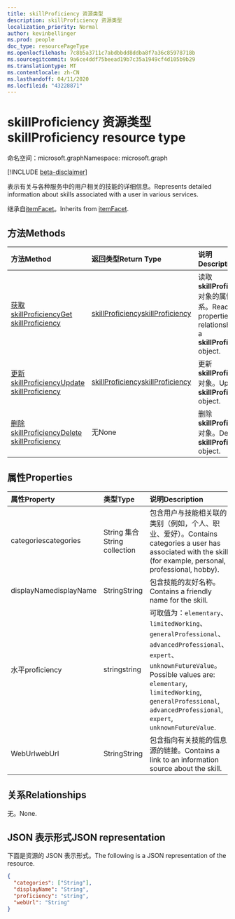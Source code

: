 ```yaml
---
title: skillProficiency 资源类型
description: skillProficiency 资源类型
localization_priority: Normal
author: kevinbellinger
ms.prod: people
doc_type: resourcePageType
ms.openlocfilehash: 7c8b5a3711c7abdbbdd8ddba8f7a36c85978718b
ms.sourcegitcommit: 9a6ce4ddf75beead19b7c35a1949cf4d105b9b29
ms.translationtype: MT
ms.contentlocale: zh-CN
ms.lasthandoff: 04/11/2020
ms.locfileid: "43228871"
---
```

# <a name="skillproficiency-resource-type"></a><span data-ttu-id="b95bc-103">skillProficiency 资源类型</span><span class="sxs-lookup"><span data-stu-id="b95bc-103">skillProficiency resource type</span></span>

<span data-ttu-id="b95bc-104">命名空间：microsoft.graph</span><span class="sxs-lookup"><span data-stu-id="b95bc-104">Namespace: microsoft.graph</span></span>

[!INCLUDE [beta-disclaimer](../../includes/beta-disclaimer.md)]

<span data-ttu-id="b95bc-105">表示有关与各种服务中的用户相关的技能的详细信息。</span><span class="sxs-lookup"><span data-stu-id="b95bc-105">Represents detailed information about skills associated with a user in various services.</span></span>

<span data-ttu-id="b95bc-106">继承自[itemFacet](itemfacet.md)。</span><span class="sxs-lookup"><span data-stu-id="b95bc-106">Inherits from [itemFacet](itemfacet.md).</span></span>

## <a name="methods"></a><span data-ttu-id="b95bc-107">方法</span><span class="sxs-lookup"><span data-stu-id="b95bc-107">Methods</span></span>
 
| <span data-ttu-id="b95bc-108">方法</span><span class="sxs-lookup"><span data-stu-id="b95bc-108">Method</span></span>                                                         | <span data-ttu-id="b95bc-109">返回类型</span><span class="sxs-lookup"><span data-stu-id="b95bc-109">Return Type</span></span>                             | <span data-ttu-id="b95bc-110">说明</span><span class="sxs-lookup"><span data-stu-id="b95bc-110">Description</span></span>                                                             |
|:---------------------------------------------------------------|:----------------------------------------|:------------------------------------------------------------------------|
| [<span data-ttu-id="b95bc-111">获取 skillProficiency</span><span class="sxs-lookup"><span data-stu-id="b95bc-111">Get skillProficiency</span></span>](../api/skillproficiency-get.md)         | [<span data-ttu-id="b95bc-112">skillProficiency</span><span class="sxs-lookup"><span data-stu-id="b95bc-112">skillProficiency</span></span>](skillproficiency.md) | <span data-ttu-id="b95bc-113">读取**skillProficiency**对象的属性和关系。</span><span class="sxs-lookup"><span data-stu-id="b95bc-113">Read the properties and relationships of a **skillProficiency** object.</span></span> |
| [<span data-ttu-id="b95bc-114">更新 skillProficiency</span><span class="sxs-lookup"><span data-stu-id="b95bc-114">Update skillProficiency</span></span>](../api/skillproficiency-update.md)   | [<span data-ttu-id="b95bc-115">skillProficiency</span><span class="sxs-lookup"><span data-stu-id="b95bc-115">skillProficiency</span></span>](skillproficiency.md) | <span data-ttu-id="b95bc-116">更新**skillProficiency**对象。</span><span class="sxs-lookup"><span data-stu-id="b95bc-116">Update a **skillProficiency** object.</span></span>                                   |
| [<span data-ttu-id="b95bc-117">删除 skillProficiency</span><span class="sxs-lookup"><span data-stu-id="b95bc-117">Delete skillProficiency</span></span>](../api/skillproficiency-delete.md)   | <span data-ttu-id="b95bc-118">无</span><span class="sxs-lookup"><span data-stu-id="b95bc-118">None</span></span>                                    | <span data-ttu-id="b95bc-119">删除**skillProficiency**对象。</span><span class="sxs-lookup"><span data-stu-id="b95bc-119">Delete a **skillProficiency** object.</span></span>                                   |

## <a name="properties"></a><span data-ttu-id="b95bc-120">属性</span><span class="sxs-lookup"><span data-stu-id="b95bc-120">Properties</span></span>

| <span data-ttu-id="b95bc-121">属性</span><span class="sxs-lookup"><span data-stu-id="b95bc-121">Property</span></span>     | <span data-ttu-id="b95bc-122">类型</span><span class="sxs-lookup"><span data-stu-id="b95bc-122">Type</span></span>             | <span data-ttu-id="b95bc-123">说明</span><span class="sxs-lookup"><span data-stu-id="b95bc-123">Description</span></span>                                                                                                                        |
|:-------------|:-----------------|:-----------------------------------------------------------------------------------------------------------------------------------|
|<span data-ttu-id="b95bc-124">categories</span><span class="sxs-lookup"><span data-stu-id="b95bc-124">categories</span></span>    |<span data-ttu-id="b95bc-125">String 集合</span><span class="sxs-lookup"><span data-stu-id="b95bc-125">String collection</span></span> | <span data-ttu-id="b95bc-126">包含用户与技能相关联的类别（例如，个人、职业、爱好）。</span><span class="sxs-lookup"><span data-stu-id="b95bc-126">Contains categories a user has associated with the skill (for example, personal, professional, hobby).</span></span>                             |
|<span data-ttu-id="b95bc-127">displayName</span><span class="sxs-lookup"><span data-stu-id="b95bc-127">displayName</span></span>   |<span data-ttu-id="b95bc-128">String</span><span class="sxs-lookup"><span data-stu-id="b95bc-128">String</span></span>            | <span data-ttu-id="b95bc-129">包含技能的友好名称。</span><span class="sxs-lookup"><span data-stu-id="b95bc-129">Contains a friendly name for the skill.</span></span>                                                                                            |
|<span data-ttu-id="b95bc-130">水平</span><span class="sxs-lookup"><span data-stu-id="b95bc-130">proficiency</span></span>   |<span data-ttu-id="b95bc-131">string</span><span class="sxs-lookup"><span data-stu-id="b95bc-131">string</span></span>            | <span data-ttu-id="b95bc-132">可取值为：`elementary`、`limitedWorking`、`generalProfessional`、`advancedProfessional`、`expert`、`unknownFutureValue`。</span><span class="sxs-lookup"><span data-stu-id="b95bc-132">Possible values are: `elementary`, `limitedWorking`, `generalProfessional`, `advancedProfessional`, `expert`, `unknownFutureValue`.</span></span>|
|<span data-ttu-id="b95bc-133">WebUrl</span><span class="sxs-lookup"><span data-stu-id="b95bc-133">webUrl</span></span>        |<span data-ttu-id="b95bc-134">String</span><span class="sxs-lookup"><span data-stu-id="b95bc-134">String</span></span>            | <span data-ttu-id="b95bc-135">包含指向有关技能的信息源的链接。</span><span class="sxs-lookup"><span data-stu-id="b95bc-135">Contains a link to an information source about the skill.</span></span>                                                                          |

## <a name="relationships"></a><span data-ttu-id="b95bc-136">关系</span><span class="sxs-lookup"><span data-stu-id="b95bc-136">Relationships</span></span>

<span data-ttu-id="b95bc-137">无。</span><span class="sxs-lookup"><span data-stu-id="b95bc-137">None.</span></span>

## <a name="json-representation"></a><span data-ttu-id="b95bc-138">JSON 表示形式</span><span class="sxs-lookup"><span data-stu-id="b95bc-138">JSON representation</span></span>

<span data-ttu-id="b95bc-139">下面是资源的 JSON 表示形式。</span><span class="sxs-lookup"><span data-stu-id="b95bc-139">The following is a JSON representation of the resource.</span></span>

<!-- {
  "blockType": "resource",
  "optionalProperties": [

  ],
  "@odata.type": "microsoft.graph.skillProficiency",
  "baseType": ""
}-->

```json
{
  "categories": ["String"],
  "displayName": "String",
  "proficiency": "string",
  "webUrl": "String"
}
```

<!-- uuid: 16cd6b66-4b1a-43a1-adaf-3a886856ed98
2019-02-04 14:57:30 UTC -->
<!-- {
  "type": "#page.annotation",
  "description": "skillProficiency resource",
  "keywords": "",
  "section": "documentation",
  "tocPath": ""
}-->
